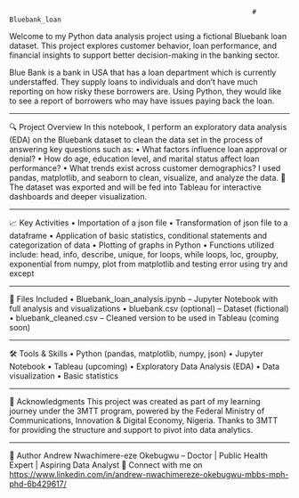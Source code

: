                                                                  # Bluebank_loan
Welcome to my Python data analysis project using a fictional Bluebank loan dataset. This project explores customer behavior, loan performance, and financial insights to support better decision-making in the banking sector.

 Blue Bank is a bank in USA that has a loan  department which is currently understaffed. They  supply loans to individuals and don’t have much  reporting on how risky these borrowers are.  Using Python, they would like to see a report of borrowers who may have issues paying back the loan. 
________________________________________
🔍 Project Overview
In this notebook, I perform an exploratory data analysis (EDA) on the Bluebank dataset to clean the data set in the process of answering key questions such as:
•	What factors influence loan approval or denial?
•	How do age, education level, and marital status affect loan performance?
•	What trends exist across customer demographics?
I used pandas, matplotlib, and seaborn to clean, visualize, and analyze the data.
🔄 The dataset was exported and will be fed into Tableau for interactive dashboards and deeper visualization.
________________________________________
📈 Key Activities
•  Importation of a json file
•  Transformation of json file to a dataframe
•  Application of basic statistics, conditional statements and categorization of data
•  Plotting of graphs in Python
•  Functions utilized include: head, info, describe, unique, for loops, while loops, loc, groupby, exponential from numpy, plot from matplotlib and testing error using try and except

________________________________________
📁 Files Included
•	Bluebank_loan_analysis.ipynb – Jupyter Notebook with full analysis and visualizations
•	bluebank.csv (optional) – Dataset (fictional)
•	bluebank_cleaned.csv – Cleaned version to be used in Tableau (coming soon)
________________________________________
🛠️ Tools & Skills
•	Python (pandas, matplotlib, numpy, json)
•	Jupyter Notebook
•	Tableau (upcoming)
•	Exploratory Data Analysis (EDA)
•	Data visualization
•	Basic statistics
________________________________________
🙌 Acknowledgments
This project was created as part of my learning journey under the 3MTT program, powered by the Federal Ministry of Communications, Innovation & Digital Economy, Nigeria.
Thanks to 3MTT for providing the structure and support to pivot into data analytics.
________________________________________
📌 Author
Andrew Nwachimere-eze Okebugwu – Doctor | Public Health Expert | Aspiring Data Analyst
🔗 Connect with me on https://www.linkedin.com/in/andrew-nwachimereze-okebugwu-mbbs-mph-phd-6b429617/

